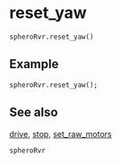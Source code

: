 # reset_yaw

```sig
spheroRvr.reset_yaw()
```

## Example

```blocks
spheroRvr.reset_yaw();
```

## See also

[drive](/reference/spheroRvr/drive.md), [stop](/reference/spheroRvr/stop.md), [set_raw_motors](/reference/spheroRvr/set_raw_motors.md)

```package
spheroRvr
```
